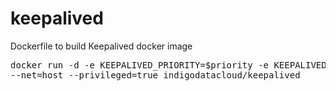 # keepalived
Dockerfile to build Keepalived docker image

<pre>
docker run -d -e KEEPALIVED_PRIORITY=$priority -e KEEPALIVED_VIRTUAL_IP=$VIP -e KEEPALIVED_PASSWORD=$password \
--net=host --privileged=true indigodatacloud/keepalived
